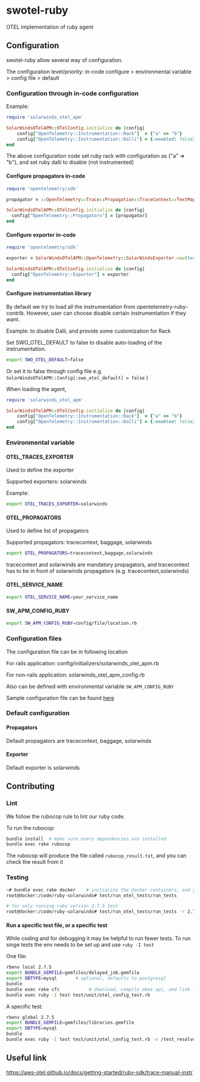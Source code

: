 # swotel-ruby
OTEL implementation of ruby agent

## Configuration

swotel-ruby allow several way of configuration.

The configuration level/priority: in-code configure > environmental variable > config file > default


### Configuration through in-code configuration

Example:

```ruby
require 'solarwinds_otel_apm'

SolarWindsOTelAPM::OTelConfig.initialize do |config|
	config["OpenTelemetry::Instrumentation::Rack"]  = {"a" => "b"}
	config["OpenTelemetry::Instrumentation::Dalli"] = {:enabled: false}
end
```

The above configuration code set ruby rack with configuration as {"a" => "b"}, and set ruby dalli to disable (not instrumented)

#### Configure propagators in-code
```ruby
require 'opentelemetry/sdk'

propagator = ::OpenTelemetry::Trace::Propagation::TraceContext::TextMapPropagator.new

SolarWindsOTelAPM::OTelConfig.initialize do |config|
  config["OpenTelemetry::Propagators"] = [propagator]
end
```

#### Configure exporter in-code

```ruby
require 'opentelemetry/sdk'

exporter = SolarWindsOTelAPM::OpenTelemetry::SolarWindsExporter.new(txn_manager: txn_manager)

SolarWindsOTelAPM::OTelConfig.initialize do |config|
  config["OpenTelemetry::Exporter"] = exporter
end
```

#### Configure instrumentation library

By default we try to load all the instrumentation from opentelemetry-ruby-contrib. 
However, user can choose disable certain instrumentation if they want.

Example: to disable Dalli, and provide some customization for Rack

Set SWO_OTEL_DEFAULT to false to disable auto-loading of the instrumentation.
```bash
export SWO_OTEL_DEFAULT=false
```

Or set it to false through config file e.g. `SolarWindsOTelAPM::Config[:swo_otel_default] = false` )

When loading the agent,
```ruby
require 'solarwinds_otel_apm'

SolarWindsOTelAPM::OTelConfig.initialize do |config|
	config["OpenTelemetry::Instrumentation::Rack"]  = {"a" => "b"}
	config["OpenTelemetry::Instrumentation::Dalli"] = {:enabled: false}
end
```


### Environmental variable

#### OTEL_TRACES_EXPORTER

Used to define the exporter

Supported exporters: solarwinds

Example:
```bash
export OTEL_TRACES_EXPORTER=solarwinds
```

#### OTEL_PROPAGATORS

Used to define list of propagators

Supported propagators: tracecontext, baggage, solarwinds

```bash
export OTEL_PROPAGATORS=tracecontext,baggage,solarwinds
```

tracecontext and solarwinds are mandatory propagators, and tracecontext has to be in front of solarwinds propagators (e.g. tracecontext,solarwinds)

#### OTEL_SERVICE_NAME

```bash
export OTEL_SERVICE_NAME=your_service_name
```

#### SW_APM_CONFIG_RUBY

```bash
export SW_APM_CONFIG_RUBY=config/file/location.rb
```

### Configuration files

The configuration file can be in following location

For rails application: config/initializers/solarwinds_otel_apm.rb

For non-rails application: solarwinds_otel_apm_config.rb

Also can be defined with environmental variable `SW_APM_CONFIG_RUBY`

Sample configuration file can be found [here](https://github.com/solarwindscloud/swotel-ruby/blob/main/lib/rails/generators/solarwinds_otel_apm/templates/solarwinds_otel_apm_initializer.rb)


### Default configuration

#### Propagators

Default propagators are tracecontext, baggage, solarwinds

#### Exporter

Default exporter is solarwinds



## Contributing

### Lint

We follow the rubocop rule to lint our ruby code.

To run the rubocop:
```bash
bundle install  # make sure every dependencies are installed
bundle exec rake rubocop
```

The rubocop will produce the file called `rubocop_result.txt`, and you can check the result from it

### Testing

```bash
~# bundle exec rake docker    # initialize the docker containers, and you will enter docker container automatically
root@docker:/code/ruby-solarwinds# test/run_otel_tests/run_tests

# for only running ruby version 2.7.5 test
root@docker:/code/ruby-solarwinds# test/run_otel_tests/run_tests -r 2.7.5
```


#### Run a specific test file, or a specific test
While coding and for debugging it may be helpful to run fewer tests.
To run singe tests the env needs to be set up and use `ruby -I test`

One file:
```bash
rbenv local 2.7.5
export BUNDLE_GEMFILE=gemfiles/delayed_job.gemfile
export DBTYPE=mysql       # optional, defaults to postgresql
bundle
bundle exec rake cfc           # download, compile oboe_api, and link liboboe
bundle exec ruby -I test test/unit/otel_config_test.rb
```

A specific test:
```bash
rbenv global 2.7.5
export BUNDLE_GEMFILE=gemfiles/libraries.gemfile
export DBTYPE=mysql
bundle
bundle exec ruby -I test test/unit/otel_config_test.rb -n /test_resolve_propagators_with_defaults/
```

















## Useful link
https://aws-otel.github.io/docs/getting-started/ruby-sdk/trace-manual-instr